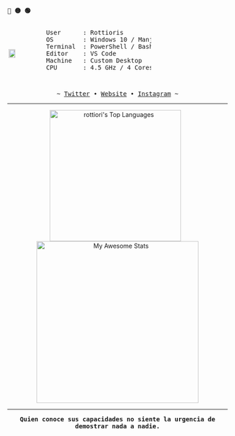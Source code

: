 <p align="left"><b><samp>🔴 🟡 🟢</samp></b></p>

<div style="display: flex; align-items: center;">
  <!-- Imagen de perfil -->
  <img src="https://avatars.githubusercontent.com/u/185826827?v=4" width="17%" align="right" />
  
  <!-- Información del usuario -->
  <div style="width: 240px;">
    <pre>
User      : Rottioris
OS        : Windows 10 / Manjaro-xfce
Terminal  : PowerShell / Bash
Editor    : VS Code
Machine   : Custom Desktop
CPU       : 4.5 GHz / 4 Cores / 8 Threads

</pre>
  </div>
</div>

<p align="center">
  <samp> 
     ~
     <a href="https://x.com/rottioris" target="_blank">Twitter</a> &#8226;
     <a href="https://rottioris.site/" target="_blank">Website</a> &#8226;
     <a href="https://www.instagram.com/rottioris/" target="_blank">Instagram</a>
     ~
  </samp>
</p>

---
<p align="center">
  <img src="https://github-readme-stats.vercel.app/api/top-langs/?username=rottiori&theme=tokyonight&show_icons=true&hide_border=false&layout=compact" alt="rottiori's Top Languages" width="300" style="margin-right: 10px;"/>
  <img src="https://awesome-github-stats.azurewebsites.net/user-stats/rottiori?cardType=github&theme=tokyonight&preferLogin=true" alt="My Awesome Stats" width="370"/>
</p>


---

<p align="center"><b><samp>Quien conoce sus capacidades no siente la urgencia de demostrar nada a nadie.</samp></b></p>

   
